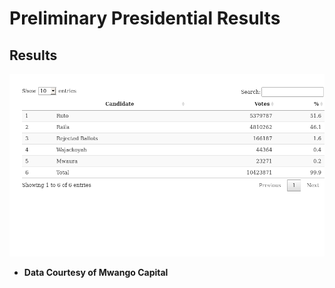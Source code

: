 Preliminary Presidential Results
================

## Results

![](README_files/figure-gfm/unnamed-chunk-2-1.png)<!-- -->

-   **Data Courtesy of Mwango Capital**

